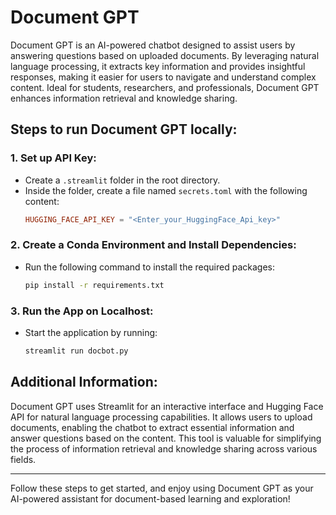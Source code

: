 # Document GPT

Document GPT is an AI-powered chatbot designed to assist users by answering questions based on uploaded documents. By leveraging natural language processing, it extracts key information and provides insightful responses, making it easier for users to navigate and understand complex content. Ideal for students, researchers, and professionals, Document GPT enhances information retrieval and knowledge sharing.

## Steps to run Document GPT locally:

### 1. Set up API Key:
- Create a `.streamlit` folder in the root directory.
- Inside the folder, create a file named `secrets.toml` with the following content:
    ```toml
    HUGGING_FACE_API_KEY = "<Enter_your_HuggingFace_Api_key>"
    ```

### 2. Create a Conda Environment and Install Dependencies:
- Run the following command to install the required packages:
    ```bash
    pip install -r requirements.txt
    ```

### 3. Run the App on Localhost:
- Start the application by running:
    ```bash
    streamlit run docbot.py
    ```

## Additional Information:
Document GPT uses Streamlit for an interactive interface and Hugging Face API for natural language processing capabilities. It allows users to upload documents, enabling the chatbot to extract essential information and answer questions based on the content. This tool is valuable for simplifying the process of information retrieval and knowledge sharing across various fields.

---

Follow these steps to get started, and enjoy using Document GPT as your AI-powered assistant for document-based learning and exploration!

